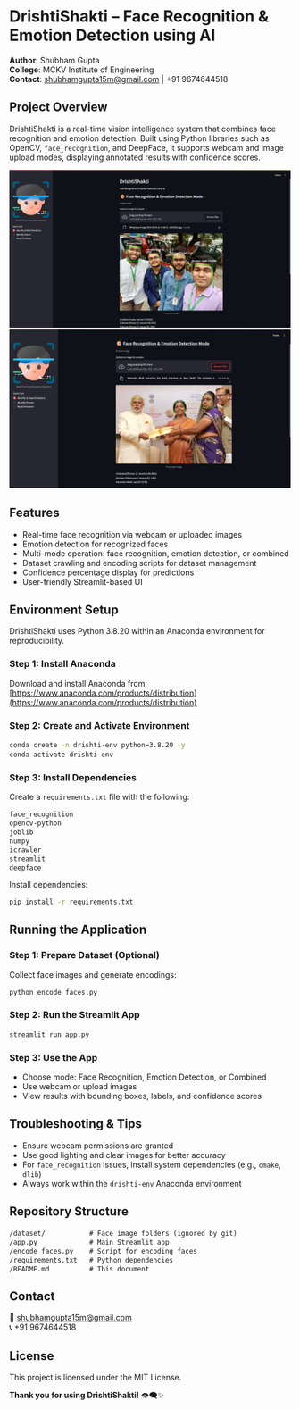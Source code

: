 # DrishtiShakti – Face Recognition & Emotion Detection using AI

**Author**: Shubham Gupta  
**College**: MCKV Institute of Engineering  
**Contact**: [shubhamgupta15m@gmail.com](mailto:shubhamgupta15m@gmail.com) | +91 9674644518  

## Project Overview
DrishtiShakti is a real-time vision intelligence system that combines face recognition and emotion detection. Built using Python libraries such as OpenCV, `face_recognition`, and DeepFace, it supports webcam and image upload modes, displaying annotated results with confidence scores.

![alt text](drishti01.png)
![alt text](drishti02.png) 

## Features
- Real-time face recognition via webcam or uploaded images
- Emotion detection for recognized faces
- Multi-mode operation: face recognition, emotion detection, or combined
- Dataset crawling and encoding scripts for dataset management
- Confidence percentage display for predictions
- User-friendly Streamlit-based UI

## Environment Setup
DrishtiShakti uses Python 3.8.20 within an Anaconda environment for reproducibility.

### Step 1: Install Anaconda
Download and install Anaconda from: [https://www.anaconda.com/products/distribution](https://www.anaconda.com/products/distribution)

### Step 2: Create and Activate Environment
```bash
conda create -n drishti-env python=3.8.20 -y
conda activate drishti-env
```

### Step 3: Install Dependencies
Create a `requirements.txt` file with the following:
```
face_recognition
opencv-python
joblib
numpy
icrawler
streamlit
deepface
```
Install dependencies:
```bash
pip install -r requirements.txt
```

## Running the Application

### Step 1: Prepare Dataset (Optional)
Collect face images and generate encodings:
```bash
python encode_faces.py
```

### Step 2: Run the Streamlit App
```bash
streamlit run app.py
```

### Step 3: Use the App
- Choose mode: Face Recognition, Emotion Detection, or Combined
- Use webcam or upload images
- View results with bounding boxes, labels, and confidence scores

## Troubleshooting & Tips
- Ensure webcam permissions are granted
- Use good lighting and clear images for better accuracy
- For `face_recognition` issues, install system dependencies (e.g., `cmake`, `dlib`)
- Always work within the `drishti-env` Anaconda environment

## Repository Structure
```
/dataset/           # Face image folders (ignored by git)
/app.py             # Main Streamlit app
/encode_faces.py    # Script for encoding faces
/requirements.txt   # Python dependencies
/README.md          # This document
```

## Contact
📧 [shubhamgupta15m@gmail.com](mailto:shubhamgupta15m@gmail.com)  
📞 +91 9674644518  

## License
This project is licensed under the MIT License.

**Thank you for using DrishtiShakti!** 👁️‍🗨️✨
```